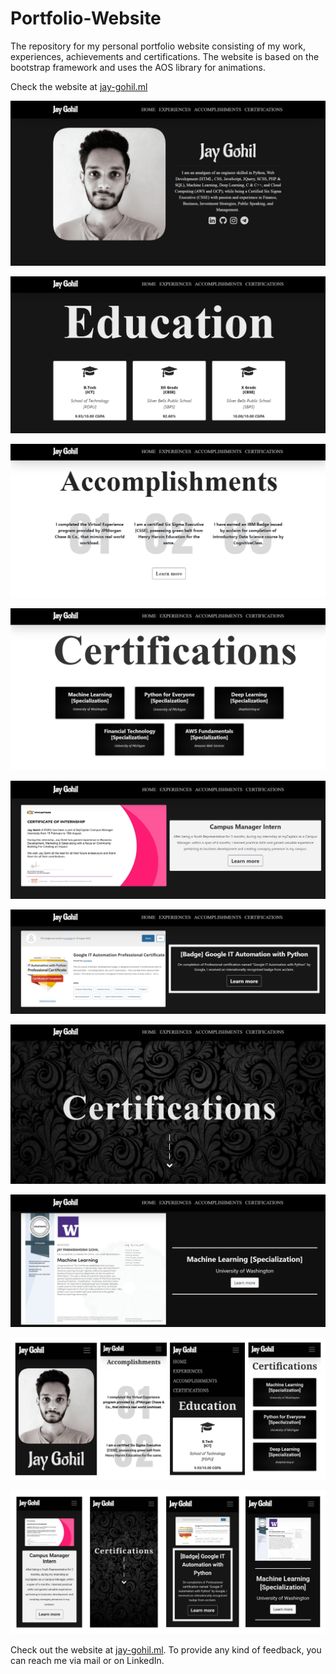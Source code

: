 # Portfolio-Website
The repository for my personal portfolio website consisting of my work, experiences, achievements and certifications. The website is based on the bootstrap framework and uses the AOS library for animations.

Check the website at [jay-gohil.ml](http://jay-gohil.ml/)


![Website Screenshot 1](https://github.com/gohil-jay/Portfolio-Website/blob/main/screenshots/Screenshot-1.png?raw=true)

![Website Screenshot 3](https://github.com/gohil-jay/Portfolio-Website/blob/main/screenshots/Screenshot-3.png?raw=true)

![Website Screenshot 5](https://github.com/gohil-jay/Portfolio-Website/blob/main/screenshots/Screenshot-5.png?raw=true)

![Website Screenshot 7](https://github.com/gohil-jay/Portfolio-Website/blob/main/screenshots/Screenshot-7.png?raw=true)

![Website Screenshot 9](https://github.com/gohil-jay/Portfolio-Website/blob/main/screenshots/Screenshot-9.png?raw=true)

![Website Screenshot 11](https://github.com/gohil-jay/Portfolio-Website/blob/main/screenshots/Screenshot-11.png?raw=true)

![Website Screenshot 13](https://github.com/gohil-jay/Portfolio-Website/blob/main/screenshots/Screenshot-13.png?raw=true)

![Website Screenshot 15](https://github.com/gohil-jay/Portfolio-Website/blob/main/screenshots/Screenshot-15.png?raw=true)

![Website Screenshot 20](https://github.com/gohil-jay/Portfolio-Website/blob/main/screenshots/Screenshot-20.jpg?raw=true)

![Website Screenshot 21](https://github.com/gohil-jay/Portfolio-Website/blob/main/screenshots/Screenshot-21.jpg?raw=true)

Check out the website at [jay-gohil.ml](http://jay-gohil.ml/). To provide any kind of feedback, you can reach me via mail or on LinkedIn.
